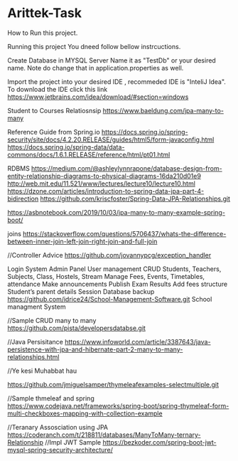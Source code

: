 # Arittek-Task
How to Run this project.

Running this project You dneed follow bellow instrcuctions.

Create Database in MYSQL Server 
Name it as "TestDb" or your desired name. Note do change that in application.properties as well.

Import the project into your desired IDE , recommeded IDE is "InteliJ Idea".
To download the IDE click this link https://www.jetbrains.com/idea/download/#section=windows

Student to Courses Relatiosnsip
https://www.baeldung.com/jpa-many-to-many

Reference Guide from Spring.io
https://docs.spring.io/spring-security/site/docs/4.2.20.RELEASE/guides/html5/form-javaconfig.html
https://docs.spring.io/spring-data/data-commons/docs/1.6.1.RELEASE/reference/html/pt01.html

RDBMS 
https://medium.com/@ashleylynnrapone/database-design-from-entity-relationship-diagrams-to-physical-diagrams-16da210d01e9
http://web.mit.edu/11.521/www/lectures/lecture10/lecture10.html
https://dzone.com/articles/introduction-to-spring-data-jpa-part-4-bidirection
https://github.com/kriscfoster/Spring-Data-JPA-Relationships.git



https://asbnotebook.com/2019/10/03/jpa-many-to-many-example-spring-boot/


joins 
https://stackoverflow.com/questions/5706437/whats-the-difference-between-inner-join-left-join-right-join-and-full-join

//Controller Advice
https://github.com/jovannypcg/exception_handler


Login System
Admin Panel
User management
CRUD Students, Teachers, Subjects, Class, Hostels, Stream
Manage Fees, Events, Timetables, attendance
Make announcements
Publish Exam Results
Add fees structure
Student’s parent details
Session
Database backup
https://github.com/idrice24/School-Management-Software.git
School managment System

//Sample CRUD many to many 
https://github.com/pista/developersdatabse.git

//Java Persisitance
https://www.infoworld.com/article/3387643/java-persistence-with-jpa-and-hibernate-part-2-many-to-many-relationships.html

//Ye kesi Muhabbat hau

https://github.com/jmiguelsamper/thymeleafexamples-selectmultiple.git

//Sample thmeleaf and spring 
https://www.codejava.net/frameworks/spring-boot/spring-thymeleaf-form-multi-checkboxes-mapping-with-collection-example


//Teranary Assosciation using JPA 
https://coderanch.com/t/218811/databases/ManyToMany-ternary-Relationship
//Impl JWT Sample 
https://bezkoder.com/spring-boot-jwt-mysql-spring-security-architecture/

